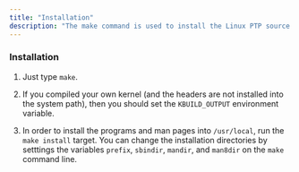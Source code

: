 ```yaml
---
title: "Installation"
description: "The make command is used to install the Linux PTP source code."
---
```


### Installation

1. Just type `make`.

2. If you compiled your own kernel (and the headers are not
   installed into the system path), then you should set the
   `KBUILD_OUTPUT` environment variable.

3. In order to install the programs and man pages into `/usr/local`,
   run the `make install` target. You can change the installation
   directories by setttings the variables `prefix`, `sbindir`, `mandir`,
   and `man8dir` on the `make` command line.